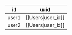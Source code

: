 | id    | uuid               |
| ----- | ------------------ |
| user1 | [[Users\|user_id]] |
| user2 | [[Users\|user_id]] |
